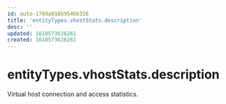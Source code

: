 ```yaml
---
id: auto-178da818b95466326
title: 'entityTypes.vhostStats.description'
desc: ''
updated: 1618573626261
created: 1618573626261
---
```

# entityTypes.vhostStats.description

Virtual host connection and access statistics.